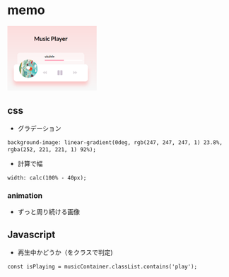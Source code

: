 # memo

<img src="https://github.com/endw0901/javascript/blob/main/music-player/img.png" width="40%">

## css

- グラデーション

```
background-image: linear-gradient(0deg, rgb(247, 247, 247, 1) 23.8%, rgba(252, 221, 221, 1) 92%);
```

- 計算で幅

```
width: calc(100% - 40px);
```

### animation

- ずっと周り続ける画像

## Javascript

- 再生中かどうか（をクラスで判定)

```
const isPlaying = musicContainer.classList.contains('play');
```
